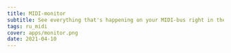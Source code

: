 ```yaml
---
title: MIDI-monitor
subtitle: See everything that's happening on your MIDI-bus right in the browser
tags: ru_midi
cover: apps/monitor.png
date: 2021-04-10
---
```


<client-only>
  <midi-monitor />
</client-only>




